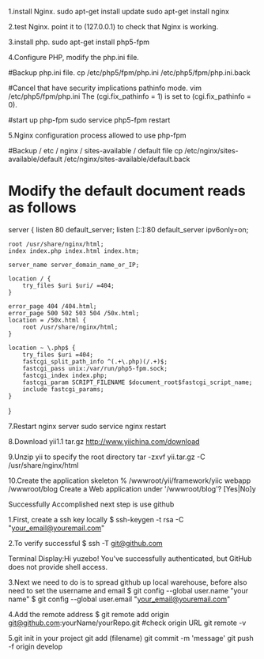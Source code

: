 1.install Nginx.
sudo apt-get install update
sudo apt-get install nginx

2.test Nginx.
point it to (127.0.0.1) to check that Nginx is working.

3.install php.
sudo apt-get install php5-fpm

4.Configure PHP, modify the php.ini file.

#Backup php.ini file.
cp /etc/php5/fpm/php.ini /etc/php5/fpm/php.ini.back

#Cancel that have security implications pathinfo mode.
vim /etc/php5/fpm/php.ini
The (cgi.fix_pathinfo = 1) is set to (cgi.fix_pathinfo = 0).

#start up php-fpm
sudo service php5-fpm restart

5.Nginx configuration process allowed to use php-fpm

#Backup / etc / nginx / sites-available / default file
cp /etc/nginx/sites-available/default /etc/nginx/sites-available/default.back

# Modify the default document reads as follows
server {
    listen 80 default_server;
    listen [::]:80 default_server ipv6only=on;

    root /usr/share/nginx/html;
    index index.php index.html index.htm;

    server_name server_domain_name_or_IP;

    location / {
        try_files $uri $uri/ =404;
    }

    error_page 404 /404.html;
    error_page 500 502 503 504 /50x.html;
    location = /50x.html {
        root /usr/share/nginx/html;
    }
	
    location ~ \.php$ {
        try_files $uri =404;
        fastcgi_split_path_info ^(.+\.php)(/.+)$;
        fastcgi_pass unix:/var/run/php5-fpm.sock;
        fastcgi_index index.php;
        fastcgi_param SCRIPT_FILENAME $document_root$fastcgi_script_name;
        include fastcgi_params;
    }
}

7.Restart nginx server
sudo service nginx restart

8.Download yii1.1 tar.gz
http://www.yiichina.com/download

9.Unzip yii to specify the root directory
tar -zxvf yii.tar.gz -C /usr/share/nginx/html

10.Create the application skeleton
% /wwwroot/yii/framework/yiic webapp /wwwroot/blog
Create a Web application under '/wwwroot/blog'? [Yes|No]y


Successfully Accomplished
next step is use github

1.First, create a ssh key locally
$ ssh-keygen -t rsa -C "your_email@youremail.com"

2.To verify successful
$ ssh -T git@github.com

Terminal Display:Hi yuzebo! You've successfully authenticated, but GitHub does not provide shell access.

3.Next we need to do is to spread github up local warehouse, before also need to set the username and email
$ git config --global user.name "your name"
$ git config --global user.email "your_email@youremail.com"
	
4.Add the remote address
$ git remote add origin git@github.com:yourName/yourRepo.git
#check origin URL
git remote -v 

5.git init in your project
git add (filename)
git commit -m 'message'
git push -f origin develop

